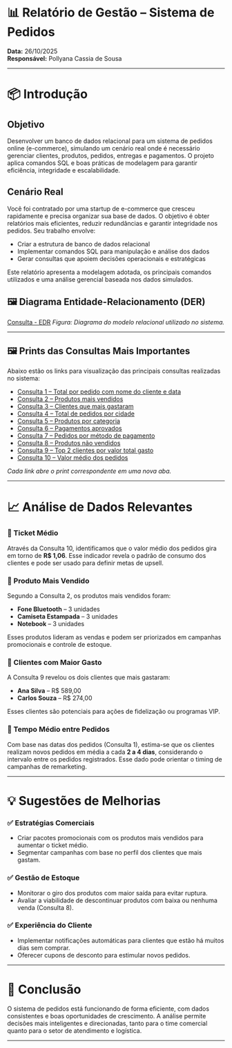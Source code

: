 # 📊 Relatório de Gestão – Sistema de Pedidos

**Data:** 26/10/2025  
**Responsável:** Pollyana Cassia de Sousa 

---
# 📦 Introdução

## Objetivo

Desenvolver um banco de dados relacional para um sistema de pedidos online (e-commerce), simulando um cenário real onde é necessário gerenciar clientes, produtos, pedidos, entregas e pagamentos. O projeto aplica comandos SQL e boas práticas de modelagem para garantir eficiência, integridade e escalabilidade.

## Cenário Real

Você foi contratado por uma startup de e-commerce que cresceu rapidamente e precisa organizar sua base de dados. O objetivo é obter relatórios mais eficientes, reduzir redundâncias e garantir integridade nos pedidos. Seu trabalho envolve:

- Criar a estrutura de banco de dados relacional
- Implementar comandos SQL para manipulação e análise dos dados
- Gerar consultas que apoiem decisões operacionais e estratégicas

Este relatório apresenta a modelagem adotada, os principais comandos utilizados e uma análise gerencial baseada nos dados simulados.


## 🖼️ Diagrama Entidade-Relacionamento (DER)

[Consulta  - EDR](img/EDR-Ecommerce.png)
*Figura: Diagrama do modelo relacional utilizado no sistema.*

---

## 🖼️ Prints das Consultas Mais Importantes

Abaixo estão os links para visualização das principais consultas realizadas no sistema:

- [Consulta 1 – Total por pedido com nome do cliente e data](img/consulta1.png)
- [Consulta 2 – Produtos mais vendidos](img/consulta2.png)
- [Consulta 3 – Clientes que mais gastaram](img/consulta3.png)
- [Consulta 4 – Total de pedidos por cidade](img/consulta4.png)
- [Consulta 5 – Produtos por categoria](img/consulta5.png)
- [Consulta 6 – Pagamentos aprovados](img/consulta6.png)
- [Consulta 7 – Pedidos por método de pagamento](img/consulta7.png)
- [Consulta 8 – Produtos não vendidos](img/consulta8.png)
- [Consulta 9 – Top 2 clientes por valor total gasto](img/consulta9.png)
- [Consulta 10 – Valor médio dos pedidos](img/consulta10.png)

*Cada link abre o print correspondente em uma nova aba.*

---

# 📈 Análise de Dados Relevantes

### 🔹 Ticket Médio
Através da Consulta 10, identificamos que o valor médio dos pedidos gira em torno de **R$ 1,06**. Esse indicador revela o padrão de consumo dos clientes e pode ser usado para definir metas de upsell.

### 🔹 Produto Mais Vendido
Segundo a Consulta 2, os produtos mais vendidos foram:

- **Fone Bluetooth** – 3 unidades  
- **Camiseta Estampada** – 3 unidades  
- **Notebook** – 3 unidades

Esses produtos lideram as vendas e podem ser priorizados em campanhas promocionais e controle de estoque.

### 🔹 Clientes com Maior Gasto
A Consulta 9 revelou os dois clientes que mais gastaram:

- **Ana Silva** – R$ 589,00  
- **Carlos Souza** – R$ 274,00

Esses clientes são potenciais para ações de fidelização ou programas VIP.

### 🔹 Tempo Médio entre Pedidos
Com base nas datas dos pedidos (Consulta 1), estima-se que os clientes realizam novos pedidos em média a cada **2 a 4 dias**, considerando o intervalo entre os pedidos registrados. Esse dado pode orientar o timing de campanhas de remarketing.

---

# 💡 Sugestões de Melhorias

### ✅ Estratégias Comerciais
- Criar pacotes promocionais com os produtos mais vendidos para aumentar o ticket médio.
- Segmentar campanhas com base no perfil dos clientes que mais gastam.

### ✅ Gestão de Estoque
- Monitorar o giro dos produtos com maior saída para evitar ruptura.
- Avaliar a viabilidade de descontinuar produtos com baixa ou nenhuma venda (Consulta 8).

### ✅ Experiência do Cliente
- Implementar notificações automáticas para clientes que estão há muitos dias sem comprar.
- Oferecer cupons de desconto para estimular novos pedidos.

---

# 📌 Conclusão

O sistema de pedidos está funcionando de forma eficiente, com dados consistentes e boas oportunidades de crescimento. A análise permite decisões mais inteligentes e direcionadas, tanto para o time comercial quanto para o setor de atendimento e logística.

---